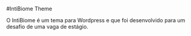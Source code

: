 #IntiBiome Theme

O IntiBiome é um tema para Wordpress e que foi desenvolvido para um desafio de uma vaga de estágio.
